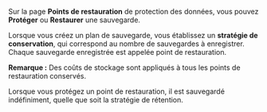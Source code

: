 Sur la page **Points de restauration** de protection des données, vous pouvez **Protéger** ou **Restaurer** une sauvegarde.

Lorsque vous créez un plan de sauvegarde, vous établissez un **stratégie de conservation**, qui correspond au nombre de sauvegardes à enregistrer. Chaque sauvegarde enregistrée est appelée point de restauration.

**Remarque :** Des coûts de stockage sont appliqués à tous les points de restauration conservés.

Lorsque vous protégez un point de restauration, il est sauvegardé indéfiniment, quelle que soit la stratégie de rétention.
